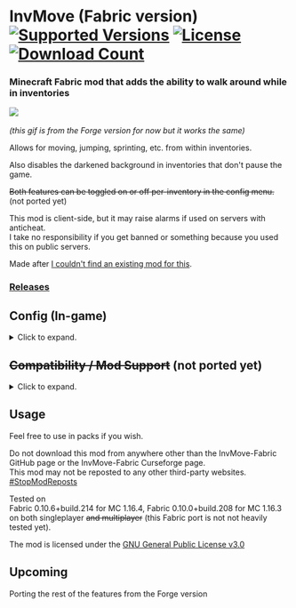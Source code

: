 <h1>InvMove (Fabric version)<br>
  <a href="https://www.curseforge.com/minecraft/mc-mods/invmove-fabric"><img src="http://cf.way2muchnoise.eu/versions/%20For%20MC%20_invmove-fabric_all(555-0C8E8E-fff-010101).svg" alt="Supported Versions"></a>
  <a href="https://github.com/PieKing1215/InvMove-Fabric/blob/master/LICENSE.md"><img src="https://img.shields.io/github/license/PieKing1215/InvMove-Fabric?style=flat&color=0C8E8E" alt="License"></a>
  <a href="https://www.curseforge.com/minecraft/mc-mods/invmove-fabric"><img src="http://cf.way2muchnoise.eu/full_invmove-fabric_downloads(E04E14-555-fff-010101-1C1C1C).svg" alt="Download Count"></a>
</h1>

### Minecraft Fabric mod that adds the ability to walk around while in inventories

![](demo/demo.gif)

_(this gif is from the Forge version for now but it works the same)_

Allows for moving, jumping, sprinting, etc. from within inventories.

Also disables the darkened background in inventories that don't pause the game.

~~Both features can be toggled on or off per-inventory in the config menu.~~ (not ported yet)

This mod is client-side, but it may raise alarms if used on servers with anticheat.<br>
I take no responsibility if you get banned or something because you used this on public servers.

Made after [I couldn't find an existing mod for this](https://redd.it/egwe8w).

### [Releases](https://github.com/PieKing1215/InvMove-Fabric/releases)

## Config (In-game)
<details>
  <summary>Click to expand.</summary>
  
![](demo/where_config.png)
<img src="demo/config_screen.png" alt="alt text" width="657" height="528">
### InvMove has an in-game config menu which can be accessed from the mod list using the [Mod Menu](https://www.curseforge.com/minecraft/mc-mods/modmenu) mod.<br>
In the config menu, you can find several options:<br>
#### General:
- Enable: Enable the entire mod
- Debug Display: Enables a debug overlay that can help debug compatibility problems.
#### UI Movement:
- Move In Inventories: Enable movement in inventories
- Allow Sneaking: Allow sneaking in inventories (disabled by default because it's distracting when shift-clicking)
- Allow Jumping: Allow jumping in inventories
- Allow Dismounting: Allow dismounting from mounts in inventories (overrides "Allow Sneaking" while on a mount)
- Text Field Disables Movement: Disable movement when a text field is focused (like search bars or in an anvil)
- ~~(Expandable categories that let you enable/disable movement for certain inventories)~~ (not ported yet)
#### UI Background:
- Hide Inventory Backgrounds: Hides the background tint while in inventories.
- ~~(Expandable categories that let you enable/disable the background for certain inventories)~~ (not ported yet)
</details>

## ~~Compatibility / Mod Support~~ (not ported yet)
<details>
  <summary>Click to expand.</summary>
  
</details>

## Usage

Feel free to use in packs if you wish.

Do not download this mod from anywhere other than the InvMove-Fabric GitHub page or the InvMove-Fabric Curseforge page.<br>
This mod may not be reposted to any other third-party websites.<br>
[#StopModReposts](https://stopmodreposts.org)

Tested on<br>
Fabric 0.10.6+build.214 for MC 1.16.4,
Fabric 0.10.0+build.208 for MC 1.16.3
on both singleplayer ~~and multiplayer~~ (this Fabric port is not not heavily tested yet).

The mod is licensed under the [GNU General Public License v3.0](LICENSE.md)

## Upcoming
Porting the rest of the features from the Forge version
